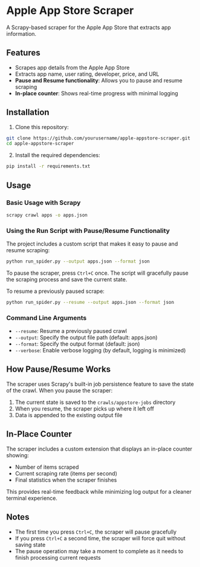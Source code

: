 # Apple App Store Scraper

A Scrapy-based scraper for the Apple App Store that extracts app information.

## Features

- Scrapes app details from the Apple App Store
- Extracts app name, user rating, developer, price, and URL
- **Pause and Resume functionality**: Allows you to pause and resume scraping
- **In-place counter**: Shows real-time progress with minimal logging

## Installation

1. Clone this repository:
```bash
git clone https://github.com/yourusername/apple-appstore-scraper.git
cd apple-appstore-scraper
```

2. Install the required dependencies:
```bash
pip install -r requirements.txt
```

## Usage

### Basic Usage with Scrapy

```bash
scrapy crawl apps -o apps.json
```

### Using the Run Script with Pause/Resume Functionality

The project includes a custom script that makes it easy to pause and resume scraping:

```bash
python run_spider.py --output apps.json --format json
```

To pause the scraper, press `Ctrl+C` once. The script will gracefully pause the scraping process and save the current state.

To resume a previously paused scrape:

```bash
python run_spider.py --resume --output apps.json --format json
```

### Command Line Arguments

- `--resume`: Resume a previously paused crawl
- `--output`: Specify the output file path (default: apps.json)
- `--format`: Specify the output format (default: json)
- `--verbose`: Enable verbose logging (by default, logging is minimized)

## How Pause/Resume Works

The scraper uses Scrapy's built-in job persistence feature to save the state of the crawl. When you pause the scraper:

1. The current state is saved to the `crawls/appstore-jobs` directory
2. When you resume, the scraper picks up where it left off
3. Data is appended to the existing output file

## In-Place Counter

The scraper includes a custom extension that displays an in-place counter showing:
- Number of items scraped
- Current scraping rate (items per second)
- Final statistics when the scraper finishes

This provides real-time feedback while minimizing log output for a cleaner terminal experience.

## Notes

- The first time you press `Ctrl+C`, the scraper will pause gracefully
- If you press `Ctrl+C` a second time, the scraper will force quit without saving state
- The pause operation may take a moment to complete as it needs to finish processing current requests